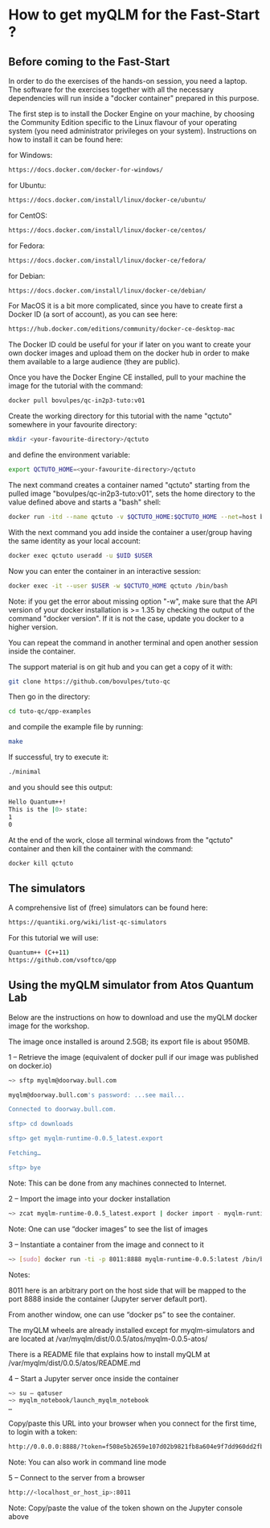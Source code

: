# How to get myQLM for the Fast-Start ?

## Before coming to the Fast-Start

In order to do the exercises of the hands-on session, you need a laptop.
The software for the exercises together with all the necessary dependencies
will run inside a "docker container" prepared in this purpose. 

The first step is to install the Docker Engine on your machine, by choosing
the Community Edition specific to the Linux flavour of your operating system
(you need administrator privileges on your system). Instructions on how to
install it can be found here:

for Windows:
```bash
https://docs.docker.com/docker-for-windows/
```

for Ubuntu:
```bash
https://docs.docker.com/install/linux/docker-ce/ubuntu/
```

for CentOS:
```bash
https://docs.docker.com/install/linux/docker-ce/centos/
```

for Fedora:
```bash
https://docs.docker.com/install/linux/docker-ce/fedora/
```

for Debian:
```bash
https://docs.docker.com/install/linux/docker-ce/debian/
```

For MacOS it is a bit more complicated, since you have to create first
a Docker ID (a sort of account), as you can see here:

```bash
https://hub.docker.com/editions/community/docker-ce-desktop-mac
```

The Docker ID could be useful for your if later on you want to create
your own docker images and upload them on the docker hub in order to make
them available to a large audience (they are public).

Once you have the Docker Engine CE installed, pull to your machine the
image for the tutorial with the command:

```bash
docker pull bovulpes/qc-in2p3-tuto:v01
```

Create the working directory for this tutorial with the name "qctuto" somewhere in your favourite directory:

```bash
mkdir <your-favourite-directory>/qctuto
```

and define the environment variable:

```bash
export QCTUTO_HOME=<your-favourite-directory>/qctuto
```

The next command creates a container named "qctuto" starting from the pulled
image "bovulpes/qc-in2p3-tuto:v01", sets the home directory to the value 
defined above and starts a "bash" shell:

```bash
docker run -itd --name qctuto -v $QCTUTO_HOME:$QCTUTO_HOME --net=host bovulpes/qc-in2p3-tuto:v01 /bin/bash
```

With the next command you add inside the container a user/group having the same
identity as your local account:

```bash
docker exec qctuto useradd -u $UID $USER
```

Now you can enter the container in an interactive session:

```bash
docker exec -it --user $USER -w $QCTUTO_HOME qctuto /bin/bash
```

Note: if you get the error about missing option "-w", make sure that the API version of your docker installation is >= 1.35 by checking the output of the command "docker version". If it is not the case, update you docker to a higher version.

You can repeat the command in another terminal and open another session inside
the container.

The support material is on git hub and you can get a copy of it with:

```bash
git clone https://github.com/bovulpes/tuto-qc
```

Then go in the directory:

```bash
cd tuto-qc/qpp-examples
```

and compile the example file by running:

```bash
make
```

If successful, try to execute it:

```bash
./minimal
```

and you should see this output:

```bash
Hello Quantum++!
This is the |0> state:
1
0
```

At the end of the work, close all terminal windows from the "qctuto" container
and then kill the container with the command:

```bash
docker kill qctuto
```

## The simulators

A comprehensive list of (free) simulators can be found here:

```bash
https://quantiki.org/wiki/list-qc-simulators
```

For this tutorial we will use:

```bash
Quantum++ (C++11)
https://github.com/vsoftco/qpp
```

## Using the myQLM simulator from Atos Quantum Lab

Below are the instructions on how to download and use the myQLM docker image
for the workshop.

The image once installed is around 2.5GB; its export file is about 950MB.
 
1 – Retrieve the image
(equivalent of docker pull if our image was published on docker.io)

```bash
~> sftp myqlm@doorway.bull.com

myqlm@doorway.bull.com's password: ...see mail...

Connected to doorway.bull.com.

sftp> cd downloads

sftp> get myqlm-runtime-0.0.5_latest.export

Fetching…

sftp> bye
```

Note: This can be done from any machines connected to Internet.
 
2 – Import the image into your docker installation

```bash
~> zcat myqlm-runtime-0.0.5_latest.export | docker import - myqlm-runtime-0.0.5:latest
```

Note: One can use “docker images” to see the list of images
 
3 – Instantiate a container from the image and connect to it

```bash
~> [sudo] docker run -ti -p 8011:8888 myqlm-runtime-0.0.5:latest /bin/bash -l
```

Notes:

8011 here is an arbitrary port on the host side that will be mapped to the port 8888 inside the container (Jupyter server default port).

From another window, one can use “docker ps” to see the container.
       
The myQLM wheels are already installed except for myqlm-simulators and are located at /var/myqlm/dist/0.0.5/atos/myqlm-0.0.5-atos/
       
There is a README file that explains how to install myQLM at /var/myqlm/dist/0.0.5/atos/README.md
 
4 – Start a Jupyter server once inside the container
 
```bash
~> su – qatuser
~> myqlm_notebook/launch_myqlm_notebook
…
```

Copy/paste this URL into your browser when you connect for the first time,
to login with a token:

```bash
http://0.0.0.0:8888/?token=f508e5b2659e107d02b9821fb8a604e9f7dd960dd2fb16f1
```

Note: You can also work in command line mode

5 – Connect to the server from a browser

```bash
http://<localhost_or_host_ip>:8011
```

Note: Copy/paste the value of the token shown on the Jupyter console above

